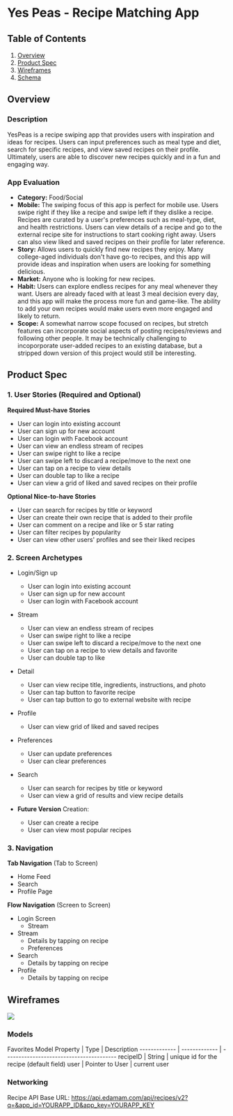 # Yes Peas - Recipe Matching App

## Table of Contents
1. [Overview](#Overview)
1. [Product Spec](#Product-Spec)
1. [Wireframes](#Wireframes)
2. [Schema](#Schema)

## Overview
### Description
YesPeas is a recipe swiping app that provides users with inspiration and ideas for recipes. Users can input preferences such as meal type and diet, search for specific recipes, and view saved recipes on their profile. Ultimately, users are able to discover new recipes quickly and in a fun and engaging way.


### App Evaluation

- **Category:** Food/Social
- **Mobile:** The swiping focus of this app is perfect for mobile use. Users swipe right if they like a recipe and swipe left if they dislike a recipe. Recipes are curated by a user's preferences such as meal-type, diet, and health restrictions. Users can view details of a recipe and go to the external recipe site for instructions to start cooking right away. Users can also view liked and saved recipes on their profile for later reference.
- **Story:** Allows users to quickly find new recipes they enjoy. Many college-aged individuals don't have go-to recipes, and this app will provide ideas and inspiration when users are looking for something delicious.
- **Market:** Anyone who is looking for new recipes.
- **Habit:** Users can explore endless recipes for any meal whenever they want. Users are already faced with at least 3 meal decision every day, and this app will make the process more fun and game-like. The ability to add your own recipes would make users even more engaged and likely to return.
- **Scope:** A somewhat narrow scope focused on recipes, but stretch features can incorporate social aspects of posting recipes/reviews and following other people. It may be technically challenging to incoporporate user-added recipes to an existing database, but a stripped down version of this project would still be interesting.


## Product Spec

### 1. User Stories (Required and Optional)

**Required Must-have Stories**

* User can login into existing account
* User can sign up for new account
* User can login with Facebook account
* User can view an endless stream of recipes
* User can swipe right to like a recipe
* User can swipe left to discard a recipe/move to the next one
* User can tap on a recipe to view details
* User can double tap to like a recipe
* User can view a grid of liked and saved recipes on their profile

**Optional Nice-to-have Stories**

* User can search for recipes by title or keyword
* User can create their own recipe that is added to their profile
* User can comment on a recipe and like or 5 star rating
* User can filter recipes by popularity
* User can view other users' profiles and see their liked recipes

### 2. Screen Archetypes

* Login/Sign up
    * User can login into existing account
    * User can sign up for new account
    * User can login with Facebook account


* Stream
    * User can view an endless stream of recipes
    * User can swipe right to like a recipe
    * User can swipe left to discard a recipe/move to the next one
    * User can tap on a recipe to view details and favorite
    * User can double tap to like


* Detail
    * User can view recipe title, ingredients, instructions, and photo
    * User can tap button to favorite recipe
    * User can tap button to go to external website with recipe


* Profile
    * User can view grid of liked and saved recipes


* Preferences
    * User can update preferences
    * User can clear preferences


* Search
   * User can search for recipes by title or keyword
   * User can view a grid of results and view recipe details


* **Future Version** Creation: 
    * User can create a recipe
    * User can view most popular recipes


### 3. Navigation

**Tab Navigation** (Tab to Screen)

* Home Feed
* Search
* Profile Page


**Flow Navigation** (Screen to Screen)

* Login Screen
   * Stream
* Stream
    * Details by tapping on recipe
    * Preferences
 * Search
    * Details by tapping on recipe
 * Profile
    * Details by tapping on recipe
   

## Wireframes
![](https://i.imgur.com/u2GmGAx.jpg)

### Models
Favorites Model
Property      | Type	        | Description
------------- | -------------   | ----------------------------------------
recipeID      | String	        | unique id for the recipe (default field)
user          | Pointer to User | current user

### Networking
Recipe API
Base URL: https://api.edamam.com/api/recipes/v2?q=&app_id=YOURAPP_ID&app_key=YOURAPP_KEY
